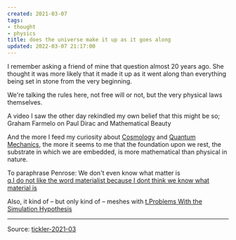 ```yaml
---
created: 2021-03-07
tags:
- thought
- physics
title: does the universe make it up as it goes along
updated: 2022-03-07 21:17:00
---
```

   
I remember asking a friend of mine that question almost 20 years ago. She thought it was more likely that it made it up as it went along than everything being set in stone from the very beginning.   
   
We're talking the rules here, not free will or not, but the very physical laws themselves.   
   
A video I saw the other day rekindled my own belief that this might be so; Graham Farmelo on Paul Dirac and Mathematical Beauty   
   
And the more I feed my curiosity about [Cosmology](/not_created.md) and [Quantum Mechanics](/not_created.md), the more it seems to me that the foundation upon we rest, the substrate in which we are embedded, is more mathematical than physical in nature.   
   
To paraphrase Penrose: We don't even know what matter is   
[q.I do not like the word materialist because I dont think we know what material is](./q.I%20do%20not%20like%20the%20word%20materialist%20because%20I%20dont%20think%20we%20know%20what%20material%20is.md)   
   
Also, it kind of – but only kind of – meshes with [t.Problems With the Simulation Hypothesis](./t.Problems%20With%20the%20Simulation%20Hypothesis.md)   
   
   
---   
Source: [tickler-2021-03](/not_created.md)